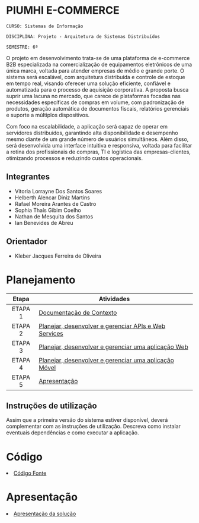 # PIUMHI E-COMMERCE

`CURSO: Sistemas de Informação`

`DISCIPLINA: Projeto - Arquitetura de Sistemas Distribuídos`

`SEMESTRE: 6º`

O projeto em desenvolvimento trata-se de uma plataforma de e-commerce B2B especializada na comercialização de equipamentos eletrônicos de uma única marca, voltada para atender empresas de médio e grande porte. O sistema será escalável, com arquitetura distribuída e controle de estoque em tempo real, visando oferecer uma solução eficiente, confiável e automatizada para o processo de aquisição corporativa. A proposta busca suprir uma lacuna no mercado, que carece de plataformas focadas nas necessidades específicas de compras em volume, com padronização de produtos, geração automática de documentos fiscais, relatórios gerenciais e suporte a múltiplos dispositivos.

Com foco na escalabilidade, a aplicação será capaz de operar em servidores distribuídos, garantindo alta disponibilidade e desempenho mesmo diante de um grande número de usuários simultâneos. Além disso, será desenvolvida uma interface intuitiva e responsiva, voltada para facilitar a rotina dos profissionais de compras, TI e logística das empresas-clientes, otimizando processos e reduzindo custos operacionais.

## Integrantes

* Vitoria Lorrayne Dos Santos Soares
* Helberth Alencar Diniz Martins
* Rafael Moreira Arantes de Castro
* Sophia Thaís Gibim Coelho
* Nathan de Mesquita dos Santos
* Ian Benevides de Abreu

## Orientador

* Kleber Jacques Ferreira de Oliveira

# Planejamento

| Etapa         | Atividades |
|  :----:   | ----------- |
| ETAPA 1         |[Documentação de Contexto](docs/contexto.md) <br> |
| ETAPA 2         |[Planejar, desenvolver e gerenciar APIs e Web Services](docs/backend-apis.md) <br> |
| ETAPA 3         |[Planejar, desenvolver e gerenciar uma aplicação Web](docs/frontend-web.md) |
| ETAPA 4        |[Planejar, desenvolver e gerenciar uma aplicação Móvel](docs/frontend-mobile.md) <br>  |
| ETAPA 5         | [Apresentação](presentation/README.md) |
## Instruções de utilização

Assim que a primeira versão do sistema estiver disponível, deverá complementar com as instruções de utilização. Descreva como instalar eventuais dependências e como executar a aplicação.

# Código

<li><a href="src/README.md"> Código Fonte</a></li>

# Apresentação

<li><a href="presentation/README.md"> Apresentação da solução</a></li>
